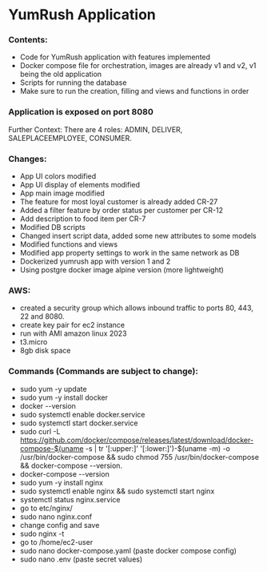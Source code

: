 # YumRush Application
### Contents:
- Code for YumRush application with features implemented
- Docker compose file for orchestration, images are already v1 and v2, v1 being the old application
- Scripts for running the database
- Make sure to run the creation, filling and views and functions in order

### Application is exposed on port 8080
Further Context:
There are 4 roles: ADMIN, DELIVER, SALEPLACEEMPLOYEE, CONSUMER.

### Changes:
- App UI colors modified
- App UI display of elements modified
- App main image modified
- The feature for most loyal customer is already added CR-27
- Added a filter feature by order status per customer per CR-12
- Add description to food item per CR-7
- Modified DB scripts
- Changed insert script data, added some new attributes to some models
- Modified functions and views
- Modified app property settings to work in the same network as DB
- Dockerized yumrush app with version 1 and 2
- Using postgre docker image alpine version (more lightweight)

### AWS:
- created a security group which allows inbound traffic to ports 80, 443, 22 and 8080.
- create key pair for ec2 instance
- run with AMI amazon linux 2023
- t3.micro
- 8gb disk space


### Commands (Commands are subject to change):
- sudo yum -y update
- sudo yum -y install docker 
- docker --version
- sudo systemctl enable docker.service
- sudo systemctl start docker.service
- sudo curl -L https://github.com/docker/compose/releases/latest/download/docker-compose-$(uname -s | tr '[:upper:]' '[:lower:]')-$(uname -m) -o /usr/bin/docker-compose && sudo chmod 755 /usr/bin/docker-compose && docker-compose --version.
- docker-compose --version
- sudo yum -y install nginx
- sudo systemctl enable nginx && sudo systemctl start nginx
- systemctl status nginx.service
- go to etc/nginx/
- sudo nano nginx.conf
- change config and save
- sudo nginx -t 
- go to /home/ec2-user
- sudo nano docker-compose.yaml (paste docker compose config)
- sudo nano .env (paste secret values)
